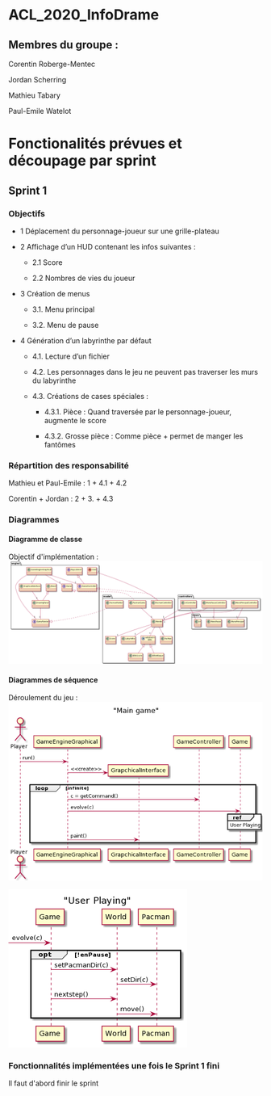 # ACL_2020_InfoDrame

## Membres du groupe : 
Corentin Roberge-Mentec

Jordan Scherring

Mathieu Tabary

Paul-Emile Watelot

# Fonctionalités prévues et découpage par sprint

## Sprint 1
### Objectifs
 - 1 Déplacement du personnage-joueur sur une grille-plateau
 - 2 Affichage d’un HUD contenant les infos suivantes :
 
    - 2.1 Score

    - 2.2 Nombres de vies du joueur
    
- 3 Création de menus
 
    - 3.1. Menu principal

    - 3.2. Menu de pause

- 4 Génération d’un labyrinthe par défaut
 
    - 4.1. Lecture d’un fichier

    - 4.2. Les personnages dans le jeu ne peuvent pas traverser les murs du labyrinthe

    - 4.3. Créations de cases spéciales :

        - 4.3.1. Pièce : Quand traversée par le personnage-joueur, augmente le score

        - 4.3.2. Grosse pièce : Comme pièce + permet de manger les fantômes


### Répartition des responsabilité
Mathieu et Paul-Emile : 1 + 4.1 + 4.2

Corentin + Jordan : 2 + 3. + 4.3

### Diagrammes
#### Diagramme de classe
Objectif d'implémentation : 
![ClassDiag](conception/diagrammes/class/Objectif_Sprint1.png)

#### Diagrammes de séquence
Déroulement du jeu : 
![ClassDiag](conception/diagrammes/sequence/MainGame.png)

![ClassDiag](conception/diagrammes/sequence/UserPlaying.png)


### Fonctionnalités implémentées une fois le Sprint 1 fini
Il faut d'abord finir le sprint